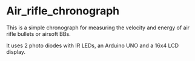 Air_rifle_chronograph
=====================

This is a simple chronograph for measuring the velocity and energy of air rifle bullets or airsoft BBs.

It uses 2 photo diodes with IR LEDs, an Arduino UNO and a 16x4 LCD display.
